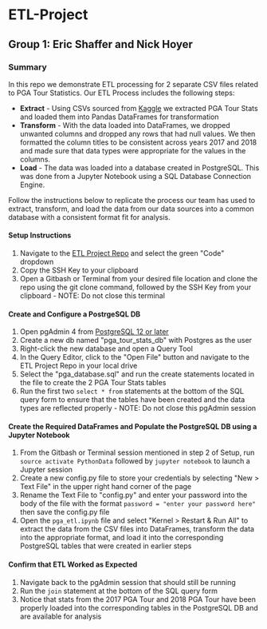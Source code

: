 # ETL-Project
## Group 1: Eric Shaffer and Nick Hoyer

### Summary
In this repo we demonstrate ETL processing for 2 separate CSV files related to PGA Tour Statistics. Our ETL Process includes the following steps:
* **Extract** - Using CSVs sourced from [Kaggle](https://www.kaggle.com/datasets) we extracted PGA Tour Stats and loaded them into Pandas DataFrames for transformation
* **Transform** - With the data loaded into DataFrames, we dropped unwanted columns and dropped any rows that had null values. We then formatted the column titles to be consistent across years 2017 and 2018 and made sure that data types were appropriate for the values in the columns.
* **Load** - The data was loaded into a database created in PostgreSQL. This was done from a Jupyter Notebook using a SQL Database Connection Engine. 

Follow the instructions below to replicate the process our team has used to extract, transform, and load the data from our data sources into a common database with a consistent format fit for analysis.

#### Setup Instructions
1. Navigate to the [ETL Project Repo](https://github.com/NHoyer95/ETL-Project) and select the green "Code" dropdown
2. Copy the SSH Key to your clipboard
3. Open a Gitbash or Terminal from your desired file location and clone the repo using the git clone command, followed by the SSH Key from your clipboard - NOTE: Do not close this terminal

#### Create and Configure a PostrgeSQL DB
1. Open pgAdmin 4 from [PostgreSQL 12 or later](https://www.postgresql.org/)
2. Create a new db named "pga_tour_stats_db" with Postgres as the user
3. Right-click the new database and open a Query Tool
4. In the Query Editor, click to the "Open File" button and navigate to the ETL Project Repo in your local drive
5. Select the "pga_database.sql" and run the create statements located in the file to create the 2 PGA Tour Stats tables
6. Run the first two `select * from` statements at the bottom of the SQL query form to ensure that the tables have been created and the data types are reflected properly - NOTE: Do not close this pgAdmin session

#### Create the Required DataFrames and Populate the PostgreSQL DB using a Jupyter Notebook
1. From the Gitbash or Terminal session mentioned in step 2 of Setup, run `source activate PythonData` followed by `jupyter notebook` to launch a Jupyter session
2. Create a new config.py file to store your credentials by selecting "New > Text File" in the upper right hand corner of the page
3. Rename the Text File to "config.py" and enter your password into the body of the file with the format `password = "enter your password here"` then save the config.py file
4. Open the `pga_etl.ipynb` file and select "Kernel > Restart & Run All" to extract the data from the CSV files into DataFrames, transform the data into the appropriate format, and load it into the corresponding PostgreSQL tables that were created in earlier steps

#### Confirm that ETL Worked as Expected
1. Navigate back to the pgAdmin session that should still be running
2. Run the `join` statement at the bottom of the SQL query form
3. Notice that stats from the 2017 PGA Tour and 2018 PGA Tour have been properly loaded into the corresponding tables in the PostgreSQL DB and are available for analysis




